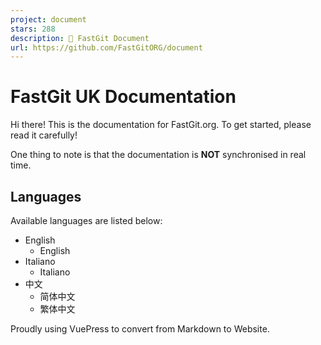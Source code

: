 ```yaml
---
project: document
stars: 288
description: 📄 FastGit Document
url: https://github.com/FastGitORG/document
---
```


FastGit UK Documentation
========================

Hi there! This is the documentation for FastGit.org. To get started, please read it carefully!

One thing to note is that the documentation is **NOT** synchronised in real time.

Languages
---------

Available languages are listed below:

-   English
    -   English
-   Italiano
    -   Italiano
-   中文
    -   简体中文
    -   繁体中文

Proudly using VuePress to convert from Markdown to Website.
